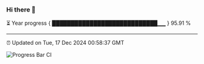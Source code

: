 ### Hi there 👋

⏳ Year progress { ████████████████████████████▁▁ } 95.91 %

---

⏰ Updated on Tue, 17 Dec 2024 00:58:37 GMT

![Progress Bar CI](https://github.com/code-lakshay/GitHub-Actions-Demo/workflows/Progress%20Bar%20CI/badge.svg)
